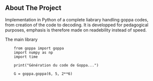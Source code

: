 <a name="readme-top"></a>

## About The Project

Implementation in Python of a complete liabrary handling goppa codes, from creation of the code to decoding. It is developped for pedagogical purposes, emphasis is therefore made on readebility instead of speed.

The main library

```
    from goppa import goppa
    import numpy as np
    import time

    print("Génération du code de Goppa...")

    G = goppa.goppa(6, 5, 2**6)
```
